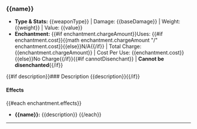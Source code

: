 ### {{name}}

- **Type & Stats:** {{weaponType}} | Damage: {{baseDamage}} | Weight: {{weight}} | Value: {{value}}
- **Enchantment:** {{#if enchantment.chargeAmount}}Uses: {{#if enchantment.cost}}{{math enchantment.chargeAmount "/" enchantment.cost}}{{else}}N/A{{/if}} | Total Charge: {{enchantment.chargeAmount}} | Cost Per Use: {{enchantment.cost}}{{else}}No Charge{{/if}}{{#if cannotDisenchant}} | **Cannot be disenchanted**{{/if}}

{{#if description}}### Description
{{description}}{{/if}}

#### Effects

{{#each enchantment.effects}}

- **{{name}}:** {{description}}
  {{/each}}

---
